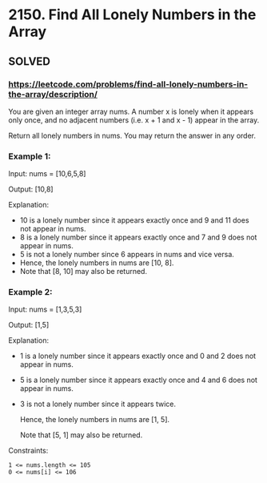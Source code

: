 # 2150. Find All Lonely Numbers in the Array

## SOLVED

### https://leetcode.com/problems/find-all-lonely-numbers-in-the-array/description/

You are given an integer array nums. A number x is lonely when it appears only once, and no adjacent numbers (i.e. x + 1 and x - 1) appear in the array.

Return all lonely numbers in nums. You may return the answer in any order.



### Example 1:

Input: nums = [10,6,5,8]

Output: [10,8]

Explanation:

- 10 is a lonely number since it appears exactly once and 9 and 11 does not appear in nums.
- 8 is a lonely number since it appears exactly once and 7 and 9 does not appear in nums.
- 5 is not a lonely number since 6 appears in nums and vice versa.
-  Hence, the lonely numbers in nums are [10, 8].
- Note that [8, 10] may also be returned.

### Example 2:

Input: nums = [1,3,5,3]

Output: [1,5]

Explanation:

- 1 is a lonely number since it appears exactly once and 0 and 2 does not appear in nums.
- 5 is a lonely number since it appears exactly once and 4 and 6 does not appear in nums.
- 3 is not a lonely number since it appears twice.

  Hence, the lonely numbers in nums are [1, 5].

  Note that [5, 1] may also be returned.



Constraints:

    1 <= nums.length <= 105
    0 <= nums[i] <= 106

